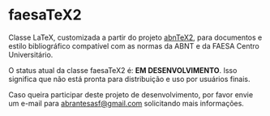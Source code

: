 # faesaTeX2

Classe LaTeX, customizada a partir do projeto [abnTeX2](http://www.abntex.net.br/),
para documentos e estilo bibliográfico compatível com as normas da ABNT e da
FAESA Centro Universitário.

O status atual da classe faesaTeX2 é: **EM DESENVOLVIMENTO**. Isso significa que
não está pronta para distribuição e uso por usuários finais.

Caso queira
participar deste projeto de desenvolvimento, por favor envie um e-mail para
[abrantesasf@gmail.com](mailto:abrantesasf@gmail.com) solicitando mais
informações.
